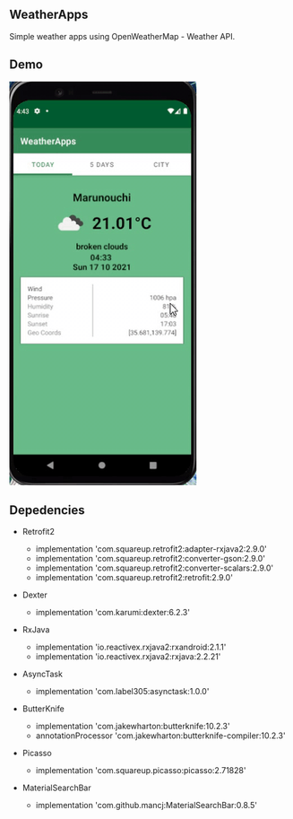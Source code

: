 ## WeatherApps
Simple weather apps using OpenWeatherMap - Weather API. 

## Demo
![alt text](https://github.com/gabrielmanalu/WeatherApps/blob/master/weatherApp.gif) 

## Depedencies
- Retrofit2
   - implementation 'com.squareup.retrofit2:adapter-rxjava2:2.9.0'
   - implementation 'com.squareup.retrofit2:converter-gson:2.9.0'
   - implementation 'com.squareup.retrofit2:converter-scalars:2.9.0'
   - implementation 'com.squareup.retrofit2:retrofit:2.9.0'
   
- Dexter
   - implementation 'com.karumi:dexter:6.2.3'
   
- RxJava
   - implementation 'io.reactivex.rxjava2:rxandroid:2.1.1'
   - implementation 'io.reactivex.rxjava2:rxjava:2.2.21'

- AsyncTask
   - implementation 'com.label305:asynctask:1.0.0'

- ButterKnife
   - implementation 'com.jakewharton:butterknife:10.2.3'
   - annotationProcessor 'com.jakewharton:butterknife-compiler:10.2.3'

- Picasso
   - implementation 'com.squareup.picasso:picasso:2.71828'

- MaterialSearchBar
   - implementation 'com.github.mancj:MaterialSearchBar:0.8.5'
